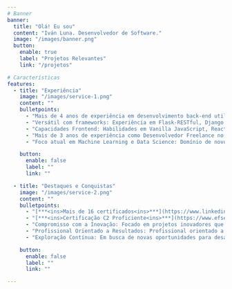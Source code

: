 ```yaml
---
# Banner
banner:
  title: "Olá! Eu sou"
  content: "Iván Luna. Desenvolvedor de Software."
  image: "/images/banner.png"
  button:
    enable: true
    label: "Projetos Relevantes"
    link: "/projetos"

# Características
features:
  - title: "Experiência"
    image: "/images/service-1.png"
    content: ""
    bulletpoints:
      - "Mais de 4 anos de experiência em desenvolvimento back-end utilizando Python."
      - "Versátil com frameworks: Experiência em Flask-RESTful, Django REST, assim como em bibliotecas como NumPy, Scikit-learn, TensorFlow e outras."
      - "Capacidades Frontend: Habilidades em Vanilla JavaScript, React, Astro, Next, Vue, Vite e Nuxt."
      - "Mais de 3 anos de experiência como Desenvolvedor Freelance no Fiverr."
      - "Foco atual em Machine Learning e Data Science: Domínio de novos frameworks e exploração de conceitos avançados."

    button:
      enable: false
      label: ""
      link: ""

  - title: "Destaques e Conquistas"
    image: "/images/service-2.png"
    content: ""
    bulletpoints:
      - "[***<ins>Mais de 16 certificados<ins>***](https://www.linkedin.com/in/ivanluna-dev/details/certifications/) da Jet Brains Academy."
      - "[***<ins>Certificação C2 Proficiente<ins>***](https://www.efset.org/cert/d4vAsK) em EF International Language Centers."
      - "Compromisso com a Inovação: Focado em projetos inovadores que reflitam minha criatividade e dedicação."
      - "Profissional Orientado a Resultados: Profissional orientado a resultados comprovados, oferecendo soluções efetivas."
      - "Exploração Contínua: Em busca de novas oportunidades para desafiar minhas habilidades e crescer profissionalmente."

    button:
      enable: false
      label: ""
      link: ""

---
```

